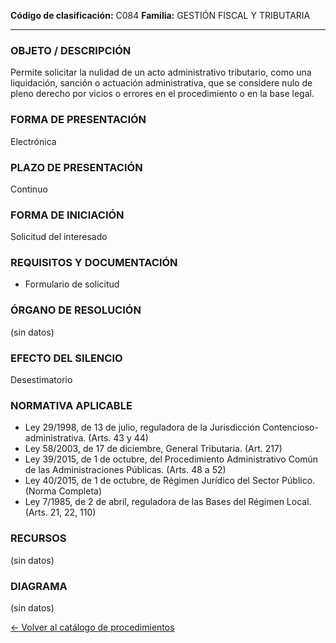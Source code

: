 
**Código de clasificación:** C084
**Familia:** GESTIÓN FISCAL Y TRIBUTARIA

---

### OBJETO / DESCRIPCIÓN

Permite solicitar la nulidad de un acto administrativo tributario, como una liquidación, sanción o actuación administrativa, que se considere nulo de pleno derecho por vicios o errores en el procedimiento o en la base legal.

### FORMA DE PRESENTACIÓN

Electrónica

### PLAZO DE PRESENTACIÓN

Continuo

### FORMA DE INICIACIÓN

Solicitud del interesado

### REQUISITOS Y DOCUMENTACIÓN

- Formulario de solicitud

### ÓRGANO DE RESOLUCIÓN

(sin datos)

### EFECTO DEL SILENCIO

Desestimatorio

### NORMATIVA APLICABLE

- Ley 29/1998, de 13 de julio, reguladora de la Jurisdicción Contencioso-administrativa. (Arts. 43 y 44)
- Ley 58/2003, de 17 de diciembre, General Tributaria. (Art. 217)
- Ley 39/2015, de 1 de octubre, del Procedimiento Administrativo Común de las Administraciones Públicas. (Arts. 48 a 52)
- Ley 40/2015, de 1 de octubre, de Régimen Jurídico del Sector Público. (Norma Completa)
- Ley 7/1985, de 2 de abril, reguladora de las Bases del Régimen Local. (Arts. 21, 22, 110)

### RECURSOS

(sin datos)

### DIAGRAMA

(sin datos)


[← Volver al catálogo de procedimientos](../buscador.md)
